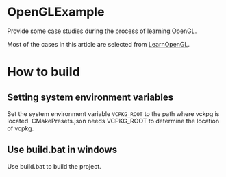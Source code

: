 # OpenGLExample
Provide some case studies during the process of learning OpenGL.

Most of the cases in this article are selected from [LearnOpenGL](https://learnopengl.com).

# How to build

## Setting system environment variables
Set the system environment variable `VCPKG_ROOT` to the path where vckpg is located. 
CMakePresets.json needs VCPKG_ROOT to determine the location of vcpkg.

## Use build.bat in windows
Use build.bat  to build the project.